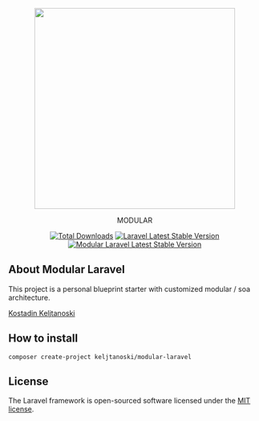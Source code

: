 <p align="center"><a href="https://laravel.com" target="_blank"><img src="https://raw.githubusercontent.com/laravel/art/master/logo-lockup/5%20SVG/2%20CMYK/1%20Full%20Color/laravel-logolockup-cmyk-red.svg" width="400"></a>
</p>
<p align="center">MODULAR</p>

<p align="center">
<a href="https://packagist.org/packages/keljtanoski/modular-laravel"><img src="https://img.shields.io/packagist/dt/keljtanoski/modular-laravel" alt="Total Downloads"></a>
<a href="https://packagist.org/packages/laravel/framework"><img src="https://img.shields.io/packagist/v/laravel/framework" alt="Laravel Latest Stable Version"></a>
<a href="https://packagist.org/packages/keljtanoski/modular-laravel"><img src="https://img.shields.io/packagist/v/keljtanoski/modular-laravel" alt="Modular Laravel Latest Stable Version"></a>

[comment]: <> (<a href="https://packagist.org/packages/keljtanoski/modular-laravel"><img src="https://img.shields.io/packagist/l/keljtanoski/modular-laravel" alt="License"></a>)
</p>

## About Modular Laravel

This project is a personal blueprint starter with customized modular / soa architecture.

[Kostadin Keljtanoski](https://keljtanoski.github.io)

## How to install

`composer create-project keljtanoski/modular-laravel`

## License

The Laravel framework is open-sourced software licensed under the [MIT license](https://opensource.org/licenses/MIT).

